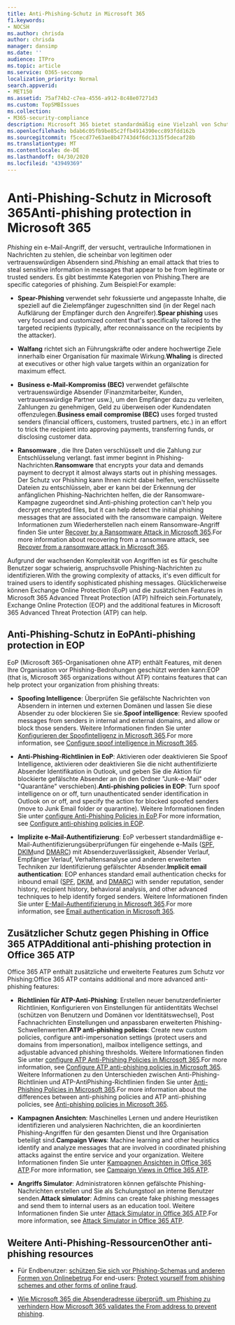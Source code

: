 ```yaml
---
title: Anti-Phishing-Schutz in Microsoft 365
f1.keywords:
- NOCSH
ms.author: chrisda
author: chrisda
manager: dansimp
ms.date: ''
audience: ITPro
ms.topic: article
ms.service: O365-seccomp
localization_priority: Normal
search.appverid:
- MET150
ms.assetid: 75af74b2-c7ea-4556-a912-8c48e07271d3
ms.custom: TopSMBIssues
ms.collection:
- M365-security-compliance
description: Microsoft 365 bietet standardmäßig eine Vielzahl von Schutz vor Phishing-Angriffen sowie zusätzliche Features in Office 365 Advanced Threat Protection (ATP). In diesem Thema werden die Online Ressourcen vorgestellt, die Sie verwenden können, um sich mit Anti-Phishing-Optionen und-Strategien in Microsoft 365 vertraut zu machen und Sie zu implementieren.
ms.openlocfilehash: bdab6c05fb9be85c2ffb4914390ecc893fdd162b
ms.sourcegitcommit: f5cecd77e63ae8b47743d4f6dc3135f5decaf28b
ms.translationtype: MT
ms.contentlocale: de-DE
ms.lasthandoff: 04/30/2020
ms.locfileid: "43949369"
---
```

# <a name="anti-phishing-protection-in-microsoft-365"></a><span data-ttu-id="72e02-104">Anti-Phishing-Schutz in Microsoft 365</span><span class="sxs-lookup"><span data-stu-id="72e02-104">Anti-phishing protection in Microsoft 365</span></span>

<span data-ttu-id="72e02-105">*Phishing* ein e-Mail-Angriff, der versucht, vertrauliche Informationen in Nachrichten zu stehlen, die scheinbar von legitimen oder vertrauenswürdigen Absendern sind.</span><span class="sxs-lookup"><span data-stu-id="72e02-105">*Phishing* an email attack that tries to steal sensitive information in messages that appear to be from legitimate or trusted senders.</span></span> <span data-ttu-id="72e02-106">Es gibt bestimmte Kategorien von Phishing.</span><span class="sxs-lookup"><span data-stu-id="72e02-106">There are specific categories of phishing.</span></span> <span data-ttu-id="72e02-107">Zum Beispiel:</span><span class="sxs-lookup"><span data-stu-id="72e02-107">For example:</span></span>

- <span data-ttu-id="72e02-108">**Spear-Phishing** verwendet sehr fokussierte und angepasste Inhalte, die speziell auf die Zielempfänger zugeschnitten sind (in der Regel nach Aufklärung der Empfänger durch den Angreifer).</span><span class="sxs-lookup"><span data-stu-id="72e02-108">**Spear phishing** uses very focused and customized content that's specifically tailored to the targeted recipients (typically, after reconnaissance on the recipients by the attacker).</span></span>

- <span data-ttu-id="72e02-109">**Walfang** richtet sich an Führungskräfte oder andere hochwertige Ziele innerhalb einer Organisation für maximale Wirkung.</span><span class="sxs-lookup"><span data-stu-id="72e02-109">**Whaling** is directed at executives or other high value targets within an organization for maximum effect.</span></span>

- <span data-ttu-id="72e02-110">**Business e-Mail-Kompromiss (BEC)** verwendet gefälschte vertrauenswürdige Absender (Finanzmitarbeiter, Kunden, vertrauenswürdige Partner usw.), um den Empfänger dazu zu verleiten, Zahlungen zu genehmigen, Geld zu überweisen oder Kundendaten offenzulegen.</span><span class="sxs-lookup"><span data-stu-id="72e02-110">**Business email compromise (BEC)** uses forged trusted senders (financial officers, customers, trusted partners, etc.) in an effort to trick the recipient into approving payments, transferring funds, or disclosing customer data.</span></span>

- <span data-ttu-id="72e02-111">**Ransomware** , die Ihre Daten verschlüsselt und die Zahlung zur Entschlüsselung verlangt. fast immer beginnt in Phishing-Nachrichten.</span><span class="sxs-lookup"><span data-stu-id="72e02-111">**Ransomware** that encrypts your data and demands payment to decrypt it almost always starts out in phishing messages.</span></span> <span data-ttu-id="72e02-112">Der Schutz vor Phishing kann Ihnen nicht dabei helfen, verschlüsselte Dateien zu entschlüsseln, aber er kann bei der Erkennung der anfänglichen Phishing-Nachrichten helfen, die der Ransomware-Kampagne zugeordnet sind.</span><span class="sxs-lookup"><span data-stu-id="72e02-112">Anti-phishing protection can't help you decrypt encrypted files, but it can help detect the initial phishing messages that are associated with the ransomware campaign.</span></span> <span data-ttu-id="72e02-113">Weitere Informationen zum Wiederherstellen nach einem Ransomware-Angriff finden Sie unter [Recover by a Ransomware Attack in Microsoft 365](recover-from-ransomware.md).</span><span class="sxs-lookup"><span data-stu-id="72e02-113">For more information about recovering from a ransomware attack, see [Recover from a ransomware attack in Microsoft 365](recover-from-ransomware.md).</span></span>

<span data-ttu-id="72e02-114">Aufgrund der wachsenden Komplexität von Angriffen ist es für geschulte Benutzer sogar schwierig, anspruchsvolle Phishing-Nachrichten zu identifizieren.</span><span class="sxs-lookup"><span data-stu-id="72e02-114">With the growing complexity of attacks, it's even difficult for trained users to identify sophisticated phishing messages.</span></span> <span data-ttu-id="72e02-115">Glücklicherweise können Exchange Online Protection (EoP) und die zusätzlichen Features in Microsoft 365 Advanced Threat Protection (ATP) hilfreich sein.</span><span class="sxs-lookup"><span data-stu-id="72e02-115">Fortunately, Exchange Online Protection (EOP) and the additional features in Microsoft 365 Advanced Threat Protection (ATP) can help.</span></span>

## <a name="anti-phishing-protection-in-eop"></a><span data-ttu-id="72e02-116">Anti-Phishing-Schutz in EoP</span><span class="sxs-lookup"><span data-stu-id="72e02-116">Anti-phishing protection in EOP</span></span>

<span data-ttu-id="72e02-117">EoP (Microsoft 365-Organisationen ohne ATP) enthält Features, mit denen Ihre Organisation vor Phishing-Bedrohungen geschützt werden kann:</span><span class="sxs-lookup"><span data-stu-id="72e02-117">EOP (that is, Microsoft 365 organizations without ATP) contains features that can help protect your organization from phishing threats:</span></span>

- <span data-ttu-id="72e02-118">**Spoofing Intelligence**: Überprüfen Sie gefälschte Nachrichten von Absendern in internen und externen Domänen und lassen Sie diese Absender zu oder blockieren Sie sie.</span><span class="sxs-lookup"><span data-stu-id="72e02-118">**Spoof intelligence**: Review spoofed messages from senders in internal and external domains, and allow or block those senders.</span></span> <span data-ttu-id="72e02-119">Weitere Informationen finden Sie unter [Konfigurieren der Spoofintelligenz in Microsoft 365](learn-about-spoof-intelligence.md).</span><span class="sxs-lookup"><span data-stu-id="72e02-119">For more information, see [Configure spoof intelligence in Microsoft 365](learn-about-spoof-intelligence.md).</span></span>

- <span data-ttu-id="72e02-120">**Anti-Phishing-Richtlinien in EoP**: Aktivieren oder deaktivieren Sie Spoof Intelligence, aktivieren oder deaktivieren Sie die nicht authentifizierte Absender Identifikation in Outlook, und geben Sie die Aktion für blockierte gefälschte Absender an (in den Ordner "Junk-e-Mail" oder "Quarantäne" verschieben).</span><span class="sxs-lookup"><span data-stu-id="72e02-120">**Anti-phishing policies in EOP**: Turn spoof intelligence on or off, turn unauthenticated sender identification in Outlook on or off, and specify the action for blocked spoofed senders (move to Junk Email folder or quarantine).</span></span> <span data-ttu-id="72e02-121">Weitere Informationen finden Sie unter [configure Anti-Phishing Policies in EoP](configure-anti-phishing-policies-eop.md).</span><span class="sxs-lookup"><span data-stu-id="72e02-121">For more information, see [Configure anti-phishing policies in EOP](configure-anti-phishing-policies-eop.md).</span></span>

- <span data-ttu-id="72e02-122">**Implizite e-Mail-Authentifizierung**: EoP verbessert standardmäßige e-Mail-Authentifizierungsüberprüfungen für eingehende e-Mails ([SPF](set-up-spf-in-office-365-to-help-prevent-spoofing.md), [DKIM](use-dkim-to-validate-outbound-email.md)und [DMARC](use-dmarc-to-validate-email.md)) mit Absenderzuverlässigkeit, Absender Verlauf, Empfänger Verlauf, Verhaltensanalyse und anderen erweiterten Techniken zur Identifizierung gefälschter Absender.</span><span class="sxs-lookup"><span data-stu-id="72e02-122">**Implicit email authentication**: EOP enhances standard email authentication checks for inbound email ([SPF](set-up-spf-in-office-365-to-help-prevent-spoofing.md), [DKIM](use-dkim-to-validate-outbound-email.md), and [DMARC](use-dmarc-to-validate-email.md)) with sender reputation, sender history, recipient history, behavioral analysis, and other advanced techniques to help identify forged senders.</span></span> <span data-ttu-id="72e02-123">Weitere Informationen finden Sie unter [E-Mail-Authentifizierung in Microsoft 365](email-validation-and-authentication.md).</span><span class="sxs-lookup"><span data-stu-id="72e02-123">For more information, see [Email authentication in Microsoft 365](email-validation-and-authentication.md).</span></span>

## <a name="additional-anti-phishing-protection-in-office-365-atp"></a><span data-ttu-id="72e02-124">Zusätzlicher Schutz gegen Phishing in Office 365 ATP</span><span class="sxs-lookup"><span data-stu-id="72e02-124">Additional anti-phishing protection in Office 365 ATP</span></span>

<span data-ttu-id="72e02-125">Office 365 ATP enthält zusätzliche und erweiterte Features zum Schutz vor Phishing:</span><span class="sxs-lookup"><span data-stu-id="72e02-125">Office 365 ATP contains additional and more advanced anti-phishing features:</span></span>

- <span data-ttu-id="72e02-126">**Richtlinien für ATP-Anti-Phishing**: Erstellen neuer benutzerdefinierter Richtlinien, Konfigurieren von Einstellungen für antiidentitäts Wechsel (schützen von Benutzern und Domänen vor Identitätswechsel), Post Fachnachrichten Einstellungen und anpassbaren erweiterten Phishing-Schwellenwerten.</span><span class="sxs-lookup"><span data-stu-id="72e02-126">**ATP anti-phishing policies**: Create new custom policies, configure anti-impersonation settings (protect users and domains from impersonation), mailbox intelligence settings, and adjustable advanced phishing thresholds.</span></span> <span data-ttu-id="72e02-127">Weitere Informationen finden Sie unter [configure ATP Anti-Phishing Policies in Microsoft 365](configure-atp-anti-phishing-policies.md).</span><span class="sxs-lookup"><span data-stu-id="72e02-127">For more information, see [Configure ATP anti-phishing policies in Microsoft 365](configure-atp-anti-phishing-policies.md).</span></span> <span data-ttu-id="72e02-128">Weitere Informationen zu den Unterschieden zwischen Anti-Phishing-Richtlinien und ATP-AntiPhishing-Richtlinien finden Sie unter [Anti-Phishing Policies in Microsoft 365](set-up-anti-phishing-policies.md).</span><span class="sxs-lookup"><span data-stu-id="72e02-128">For more information about the differences between anti-phishing policies and ATP anti-phishing policies, see [Anti-phishing policies in Microsoft 365](set-up-anti-phishing-policies.md).</span></span>

- <span data-ttu-id="72e02-129">**Kampagnen Ansichten**: Maschinelles Lernen und andere Heuristiken identifizieren und analysieren Nachrichten, die an koordinierten Phishing-Angriffen für den gesamten Dienst und Ihre Organisation beteiligt sind.</span><span class="sxs-lookup"><span data-stu-id="72e02-129">**Campaign Views**: Machine learning and other heuristics identify and analyze messages that are involved in coordinated phishing attacks against the entire service and your organization.</span></span> <span data-ttu-id="72e02-130">Weitere Informationen finden Sie unter [Kampagnen Ansichten in Office 365 ATP](campaigns.md).</span><span class="sxs-lookup"><span data-stu-id="72e02-130">For more information, see [Campaign Views in Office 365 ATP](campaigns.md).</span></span>

- <span data-ttu-id="72e02-131">**Angriffs Simulator**: Administratoren können gefälschte Phishing-Nachrichten erstellen und Sie als Schulungstool an interne Benutzer senden.</span><span class="sxs-lookup"><span data-stu-id="72e02-131">**Attack simulator**: Admins can create fake phishing messages and send them to internal users as an education tool.</span></span> <span data-ttu-id="72e02-132">Weitere Informationen finden Sie unter [Attack Simulator in Office 365 ATP](attack-simulator.md).</span><span class="sxs-lookup"><span data-stu-id="72e02-132">For more information, see [Attack Simulator in Office 365 ATP](attack-simulator.md).</span></span>

## <a name="other-anti-phishing-resources"></a><span data-ttu-id="72e02-133">Weitere Anti-Phishing-Ressourcen</span><span class="sxs-lookup"><span data-stu-id="72e02-133">Other anti-phishing resources</span></span>

- <span data-ttu-id="72e02-134">Für Endbenutzer: [schützen Sie sich vor Phishing-Schemas und anderen Formen von Onlinebetrug](https://support.office.com/article/f84750b4-2f2c-46c3-89f6-e65f7f8c3546).</span><span class="sxs-lookup"><span data-stu-id="72e02-134">For end-users: [Protect yourself from phishing schemes and other forms of online fraud](https://support.office.com/article/f84750b4-2f2c-46c3-89f6-e65f7f8c3546).</span></span>

- <span data-ttu-id="72e02-135">[Wie Microsoft 365 die Absenderadresse überprüft, um Phishing zu verhindern](how-office-365-validates-the-from-address.md).</span><span class="sxs-lookup"><span data-stu-id="72e02-135">[How Microsoft 365 validates the From address to prevent phishing](how-office-365-validates-the-from-address.md).</span></span>